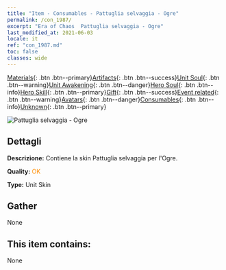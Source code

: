 ```yaml
---
title: "Item - Consumables - Pattuglia selvaggia - Ogre"
permalink: /con_1987/
excerpt: "Era of Chaos  Pattuglia selvaggia - Ogre"
last_modified_at: 2021-06-03
locale: it
ref: "con_1987.md"
toc: false
classes: wide
---
```

 [Materials](/ItemsIT/){: .btn .btn--primary}[Artifacts](/ItemsIT/Artifacts/){: .btn .btn--success}[Unit Soul](/ItemsIT/UnitSoul/){: .btn .btn--warning}[Unit Awakening](/ItemsIT/UnitAwakening/){: .btn .btn--danger}[Hero Soul](/ItemsIT/HeroSoul/){: .btn .btn--info}[Hero Skill](/ItemsIT/HeroSkill/){: .btn .btn--primary}[Gift](/ItemsIT/Gift/){: .btn .btn--success}[Event related](/ItemsIT/Events/){: .btn .btn--warning}[Avatars](/ItemsIT/Avatars/){: .btn .btn--danger}[Consumables](/ItemsIT/Consumables/){: .btn .btn--info}[Unknown](/ItemsIT/Unknown/){: .btn .btn--primary}

 ![Pattuglia selvaggia - Ogre](/images/u/ti_shirenmopifu.jpg)

## Dettagli
 **Descrizione:** Contiene la skin Pattuglia selvaggia per l'Ogre.

 **Quality:** <span style="color: #FF8C00">OK</span>

 **Type:** Unit Skin

## Gather

  None

## This item contains:

  None

